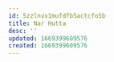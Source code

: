 ```yaml
---
id: 5zzlnvx1mufdfb5actcfo5b
title: Nar Hutta
desc: ''
updated: 1669399609576
created: 1669399609576
---
```

